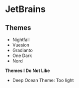 # JetBrains

## Themes

- Nightfall
- Vuesion
- Gradianto
- One Dark
- Nord

**Themes I Do Not Like**
- Deep Ocean Theme: Too light
